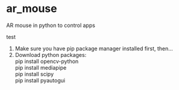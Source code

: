 # ar_mouse
AR mouse in python to control apps


test

1. Make sure you have pip package manager installed first, then...
2. Download python packages: \
pip install opencv-python \
pip install mediapipe \
pip install scipy \
pip install pyautogui


